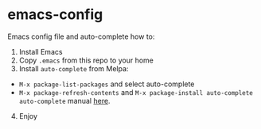 # emacs-config

Emacs config file and auto-complete how to:

1. Install Emacs
2. Copy `.emacs` from this repo to your home
3. Install `auto-complete` from Melpa: 
- `M-x package-list-packages` and select auto-complete
- `M-x package-refresh-contents` and `M-x package-install auto-complete` 
 `auto-complete` manual [here](https://github.com/auto-complete/auto-complete/blob/master/doc/manual.md).
 4. Enjoy
 

